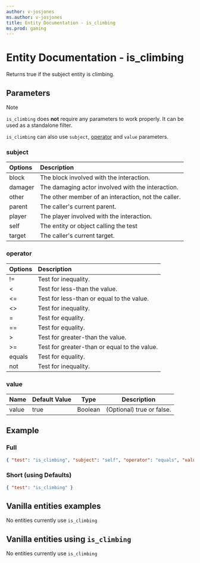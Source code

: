 ```yaml
---
author: v-josjones
ms.author: v-josjones
title: Entity Documentation - is_climbing
ms.prod: gaming
---
```


# Entity Documentation - is_climbing

Returns true if the subject entity is climbing.

## Parameters

> [!Note]
> `is_climbing` does **not** require any parameters to work properly. It can be used as a standalone filter.
>
> `is_climbing` can also use `subject`, [operator](../Definitions/NestedTables/operator.md) and `value` parameters.

### subject

| Options| Description |
|:-----------|:-----------|
| block| The block involved with the interaction. |
| damager| The damaging actor involved with the interaction. |
| other| The other member of an interaction, not the caller. |
| parent| The caller's current parent. |
| player| The player involved with the interaction. |
| self| The entity or object calling the test |
| target| The caller's current target. |

### operator

| Options| Description |
|:-----------|:-----------|
| !=| Test for inequality. |
| <| Test for less-than the value. |
| <=| Test for less-than or equal to the value. |
| <>| Test for inequality. |
| =| Test for equality. |
| ==| Test for equality. |
| >| Test for greater-than the value. |
| >=| Test for greater-than or equal to the value. |
| equals| Test for equality. |
| not| Test for inequality. |

### value

|Name |Default Value  |Type  |Description  |
|---------|---------|---------|---------|
|value |true |Boolean |(Optional) true or false. |

## Example

### Full

```json
{ "test": "is_climbing", "subject": "self", "operator": "equals", "value": "true" }
```

### Short (using Defaults)

```json
{ "test": "is_climbing" }
```

## Vanilla entities examples

No entities currently use `is_climbing`

## Vanilla entities using `is_climbing`

No entities currently use `is_climbing`
